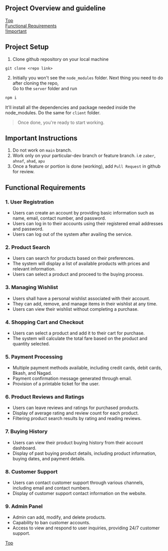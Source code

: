 ## Project Overview and guideline

[Top](#project-overview-and-guideline)  
[Functional Requirements](#functional-requirements)  
[!Important](#important-instructions)

## Project Setup

1. Clone github repository on your local machine

```
git clone <repo link>
```

2. Initially you won't see the `node_modules` folder. Next thing you need to do after cloning the repo,  
   Go to the `server` folder and run

```bash
npm i
```

It'll install all the dependencies and package needed inside the node_modules.
Do the same for `client` folder.

> Once done, you're ready to start working. 

## Important Instructions
1. Do not work on `main` branch.
2. Work only on your particular-dev branch or feature branch. i.e `zaber`, `ahnaf`, `ahad`, `apu`
3. Once a feature or portion is done (working), add `Pull Request` in github for review.

## Functional Requirements

### 1. User Registration
- Users can create an account by providing basic information such as name, email, contact number, and password.
- Users can log in to their accounts using their registered email addresses and password.
- Users can log out of the system after availing the service.

### 2. Product Search
- Users can search for products based on their preferences.
- The system will display a list of available products with prices and relevant information.
- Users can select a product and proceed to the buying process.

### 3. Managing Wishlist
- Users shall have a personal wishlist associated with their account.
- They can add, remove, and manage items in their wishlist at any time.
- Users can view their wishlist without completing a purchase.

### 4. Shopping Cart and Checkout
- Users can select a product and add it to their cart for purchase.
- The system will calculate the total fare based on the product and quantity selected.

### 5. Payment Processing
- Multiple payment methods available, including credit cards, debit cards, Bkash, and Nagad.
- Payment confirmation message generated through email.
- Provision of a printable ticket for the user.

### 6. Product Reviews and Ratings
- Users can leave reviews and ratings for purchased products.
- Display of average rating and review count for each product.
- Filtering product search results by rating and reading reviews.

### 7. Buying History
- Users can view their product buying history from their account dashboard.
- Display of past buying product details, including product information, buying dates, and payment details.

### 8. Customer Support
- Users can contact customer support through various channels, including email and contact numbers.
- Display of customer support contact information on the website.

### 9. Admin Panel
- Admin can add, modify, and delete products.
- Capability to ban customer accounts.
- Access to view and respond to user inquiries, providing 24/7 customer support.

[Top](#project-overview-and-guideline)